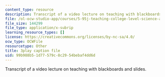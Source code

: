 ```yaml
---
content_type: resource
description: Transcript of a video lecture on teaching with blackboards and slides.
file: /ol-ocw-studio-app/courses/5-95j-teaching-college-level-science-and-engineering-spring-2009/99b988b51d77579c8c2954bebaf4dd6d_QcRteDU9Eco.vtt
file_size: 144299
file_type: application/x-subrip
learning_resource_types: []
license: https://creativecommons.org/licenses/by-nc-sa/4.0/
ocw_type: OCWFile
resourcetype: Other
title: 3play caption file
uid: 99b988b5-1d77-579c-8c29-54bebaf4dd6d
---
```

Transcript of a video lecture on teaching with blackboards and slides.